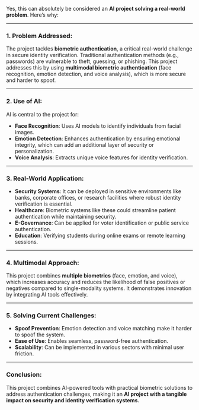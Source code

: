 Yes, this can absolutely be considered an **AI project solving a real-world problem**. Here’s why:

---

### **1. Problem Addressed**:  
The project tackles **biometric authentication**, a critical real-world challenge in secure identity verification. Traditional authentication methods (e.g., passwords) are vulnerable to theft, guessing, or phishing. This project addresses this by using **multimodal biometric authentication** (face recognition, emotion detection, and voice analysis), which is more secure and harder to spoof.

---

### **2. Use of AI**:
AI is central to the project for:
   - **Face Recognition**: Uses AI models to identify individuals from facial images.
   - **Emotion Detection**: Enhances authentication by ensuring emotional integrity, which can add an additional layer of security or personalization.
   - **Voice Analysis**: Extracts unique voice features for identity verification.

---

### **3. Real-World Application**:
- **Security Systems**: It can be deployed in sensitive environments like banks, corporate offices, or research facilities where robust identity verification is essential.
- **Healthcare**: Biometric systems like these could streamline patient authentication while maintaining security.
- **E-Governance**: Can be applied for voter identification or public service authentication.
- **Education**: Verifying students during online exams or remote learning sessions.

---

### **4. Multimodal Approach**:
This project combines **multiple biometrics** (face, emotion, and voice), which increases accuracy and reduces the likelihood of false positives or negatives compared to single-modality systems. It demonstrates innovation by integrating AI tools effectively.

---

### **5. Solving Current Challenges**:
   - **Spoof Prevention**: Emotion detection and voice matching make it harder to spoof the system.
   - **Ease of Use**: Enables seamless, password-free authentication.
   - **Scalability**: Can be implemented in various sectors with minimal user friction.

---

### **Conclusion**:  
This project combines AI-powered tools with practical biometric solutions to address authentication challenges, making it an **AI project with a tangible impact on security and identity verification systems.**